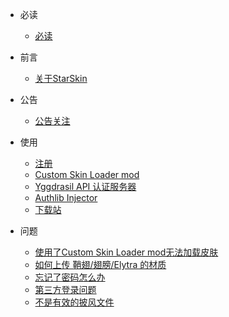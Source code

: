 * 必读 
  * [必读](./docs/a-1.md)
  
* 前言

  * [关于StarSkin](./docs/b-1.md)

* 公告
  * [公告关注](./docs/tip.md)
  
* 使用
  * [注册](./docs/c-1.md)
  * [Custom Skin Loader mod](./docs/c-2.md)
  * [Yggdrasil API 认证服务器](./docs/c-3.md)
  * [Authlib Injector](./docs/c-4)
  * [下载站](./docs/d-1.md)
  
* 问题
  * [使用了Custom Skin Loader mod无法加载皮肤](./docs/e-1.md)
  * [如何上传 鞘翅/翅膀/Elytra 的材质](./docs/e-2.md)
  * [忘记了密码怎么办](./docs/e-3.md)
  * [第三方登录问题](./docs/e-4.md)
  * [不是有效的披风文件](./docs/e-5.md)
